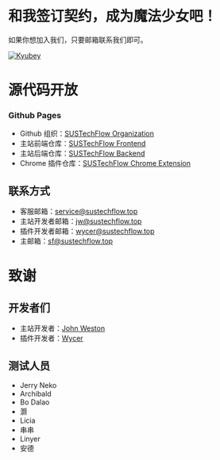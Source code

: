 # 和我签订契约，成为魔法少女吧！

如果你想加入我们，只要邮箱联系我们即可。

[![Kyubey](https://s2.ax1x.com/2020/02/22/3QOcCV.md.jpg)](https://imgchr.com/i/3QOcCV)

# 源代码开放

### Github Pages

- Github 组织：[SUSTechFlow Organization](https://github.com/SUSTechFlow)
- 主站前端仓库：[SUSTechFlow Frontend](https://github.com/SUSTechFlow/web)
- 主站后端仓库：[SUSTechFlow Backend](https://github.com/SUSTechFlow/server)
- Chrome 插件仓库：[SUSTechFlow Chrome Extension](https://github.com/SUSTechFlow/chrome-extension)

## 联系方式

- 客服邮箱：<service@sustechflow.top>
- 主站开发者邮箱：<jw@sustechflow.top>
- 插件开发者邮箱：<wycer@sustechflow.top>
- 主邮箱：<sf@sustechflow.top>

# 致谢

## 开发者们

- 主站开发者：[John Weston](https://github.com/JohnWestonNull)
- 插件开发者：[Wycer](https://github.com/Wycers)

## 测试人员

- Jerry Neko
- Archibald
- Bo Dalao
- 灏
- Licia
- 串串
- Linyer
- 安德
